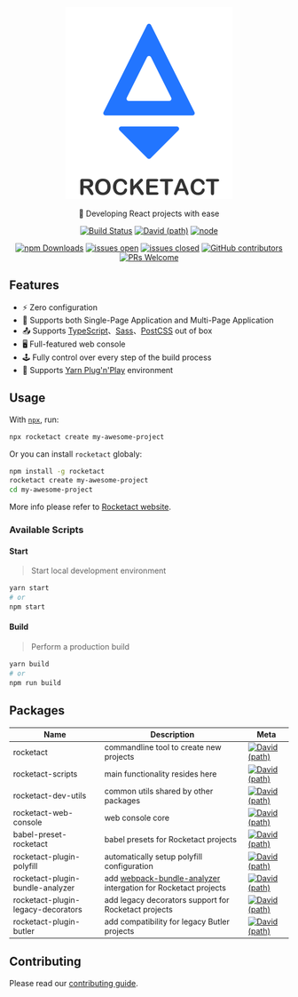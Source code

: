 <p align="center">
  <a href="#">
    <img alt="rocketact" src="./logo.png">
  </a>
</p>

<p align="center">🚀 Developing React projects with ease</p>

<p align="center">
  <a href="https://travis-ci.org/jdf2e/rocketact/builds"><img alt="Build Status" src="https://travis-ci.org/jdf2e/rocketact.svg?branch=master"></a>
  <a href="https://david-dm.org/jdf2e/rocketact?path=packages%2Frocketact-scripts&view=list"><img alt="David (path)" src="https://img.shields.io/david/jdf2e/rocketact.svg?path=packages%2Frocketact-scripts"></a>
  <a href="https://www.npmjs.com/package/rocketact"><img alt="node" src="https://img.shields.io/node/v/rocketact.svg"></a>
</p>
<p align="center">
  <a href="https://www.npmjs.com/package/rocketact-scripts"><img alt="npm Downloads" src="https://img.shields.io/npm/dm/rocketact-scripts.svg"></a>
  <a href="https://github.com/jdf2e/rocketact/issues"><img alt="issues open" src="https://img.shields.io/github/issues/jdf2e/rocketact.svg"></a>
  <a href="https://github.com/jdf2e/rocketact/issues?q=is%3Aissue+is%3Aclosed"><img alt="issues closed" src="https://img.shields.io/github/issues-closed/jdf2e/rocketact.svg"></a>
  <a href="https://github.com/jdf2e/rocketact/graphs/contributors"><img alt="GitHub contributors" src="https://img.shields.io/github/contributors/jdf2e/rocketact.svg"></a>
  <a href="http://makeapullrequest.com"><img alt="PRs Welcome" src="https://img.shields.io/badge/PRs-welcome-brightgreen.svg?style=flat"></a>
</p>

## Features

- ⚡️ Zero configuration
- 👏 Supports both Single-Page Application and Multi-Page Application
- 📤 Supports [TypeScript](https://www.typescriptlang.org/)、[Sass](https://sass-lang.com/)、[PostCSS](https://postcss.org/) out of box
- 🖥 Full-featured web console
- 🕹 Fully control over every step of the build process
- 🔌 Supports [Yarn Plug'n'Play](https://yarnpkg.com/lang/en/docs/pnp/) environment

## Usage

With [`npx`](https://blog.npmjs.org/post/162869356040/introducing-npx-an-npm-package-runner), run:

```bash
npx rocketact create my-awesome-project
```

Or you can install `rocketact` globaly:

```bash
npm install -g rocketact
rocketact create my-awesome-project
cd my-awesome-project
```

More info please refer to [Rocketact website](https://rocketact.js.org/).

### Available Scripts

#### Start

> Start local development environment

```bash
yarn start
# or
npm start
```

#### Build

> Perform a production build

```bash
yarn build
# or
npm run build
```

## Packages


| Name  | Description | Meta |
|---|---|---|
| rocketact  | commandline tool to create new projects  |   <a href="https://david-dm.org/jdf2e/rocketact?path=packages%2Frocketact&view=list"><img alt="David (path)" src="https://img.shields.io/david/jdf2e/rocketact.svg?path=packages%2Frocketact"></a>  |
| rocketact-scripts | main functionality resides here |   <a href="https://david-dm.org/jdf2e/rocketact?path=packages%2Frocketact-scripts&view=list"><img alt="David (path)" src="https://img.shields.io/david/jdf2e/rocketact.svg?path=packages%2Frocketact-scripts"></a>  |
|  rocketact-dev-utils | common utils shared by other packages |    <a href="https://david-dm.org/jdf2e/rocketact?path=packages%2Frocketact-dev-utils&view=list"><img alt="David (path)" src="https://img.shields.io/david/jdf2e/rocketact.svg?path=packages%2Frocketact-dev-utils"></a> |
|  rocketact-web-console | web console core |   <a href="https://david-dm.org/jdf2e/rocketact?path=packages%2Frocketact-web-console&view=list"><img alt="David (path)" src="https://img.shields.io/david/jdf2e/rocketact.svg?path=packages%2Frocketact-web-console"></a>  |
|  babel-preset-rocketact | babel presets for Rocketact projects |    <a href="https://david-dm.org/jdf2e/rocketact?path=packages%2Fbabel-preset-rocketact&view=list"><img alt="David (path)" src="https://img.shields.io/david/jdf2e/rocketact.svg?path=packages%2Fbabel-preset-rocketact"></a> |
|  rocketact-plugin-polyfill | automatically setup polyfill configuration |   <a href="https://david-dm.org/jdf2e/rocketact?path=packages%2Frocketact-plugin-polyfill&view=list"><img alt="David (path)" src="https://img.shields.io/david/jdf2e/rocketact.svg?path=packages%2Frocketact-plugin-polyfill"></a>  |
|  rocketact-plugin-bundle-analyzer | add [webpack-bundle-analyzer](https://github.com/webpack-contrib/webpack-bundle-analyzer) intergation for Rocketact projects |   <a href="https://david-dm.org/jdf2e/rocketact?path=packages%2Frocketact-plugin-bundle-analyzer&view=list"><img alt="David (path)" src="https://img.shields.io/david/jdf2e/rocketact.svg?path=packages%2Frocketact-plugin-bundle-analyzer"></a>  |
|  rocketact-plugin-legacy-decorators | add legacy decorators support for Rocketact projects |   <a href="https://david-dm.org/jdf2e/rocketact?path=packages%2Frocketact-plugin-legacy-decorators&view=list"><img alt="David (path)" src="https://img.shields.io/david/jdf2e/rocketact.svg?path=packages%2Frocketact-plugin-legacy-decorators"></a>  |
|  rocketact-plugin-butler | add compatibility for legacy Butler projects |    <a href="https://david-dm.org/jdf2e/rocketact?path=packages%2Frocketact-plugin-butler&view=list"><img alt="David (path)" src="https://img.shields.io/david/jdf2e/rocketact.svg?path=packages%2Frocketact-plugin-butler"></a> |

## Contributing

Please read our [contributing guide](https://github.com/jdf2e/rocketact/blob/master/CONTRIBUTING.md).